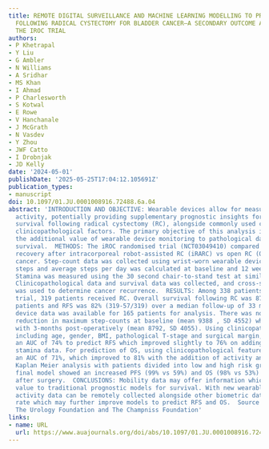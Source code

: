 ```yaml
---
title: REMOTE DIGITAL SURVEILLANCE AND MACHINE LEARNING MODELLING TO PREDICT SURVIVAL
  FOLLOWING RADICAL CYSTECTOMY FOR BLADDER CANCER—A SECONDARY OUTCOME ANALYSIS OF
  THE IROC TRIAL
authors:
- P Khetrapal
- Y Liu
- G Ambler
- N Williams
- A Sridhar
- MS Khan
- I Ahmad
- P Charlesworth
- S Kotwal
- E Rowe
- V Hanchanale
- J McGrath
- N Vasdev
- Y Zhou
- JWF Catto
- I Drobnjak
- JD Kelly
date: '2024-05-01'
publishDate: '2025-05-25T17:04:12.105691Z'
publication_types:
- manuscript
doi: 10.1097/01.JU.0001008916.72488.6a.04
abstract: 'INTRODUCTION AND OBJECTIVE: Wearable devices allow for measurement of physical
  activity, potentially providing supplementary prognostic insights for predicting
  survival following radical cystectomy (RC), alongside commonly used conventional
  clinicopathological factors. The primary objective of this analysis is to assess
  the additional value of wearable device monitoring to pathological data in predicting
  survival.  METHODS: The iROC randomised trial (NCT03049410) compared peri-operative
  recovery after intracorporeal robot-assisted RC (iRARC) vs open RC (ORC) for bladder
  cancer. Step-count data was collected using wrist-worn wearable devices, and maximum
  steps and average steps per day was calculated at baseline and 12 weeks post-RC.
  Stamina was measured using the 30 second chair-to-stand test at similar timepoints.
  Clinicopathological data and survival data was collected, and cross-sectional imaging
  was used to determine cancer recurrence.  RESULTS: Among 338 patients in the iROC
  trial, 319 patients received RC. Overall survival following RC was 87% (319-41/319)
  patients and RFS was 82% (319-57/319) over a median follow-up of 33 months. Wearable
  device data was available for 165 patients for analysis. There was no significant
  reduction in maximum step-counts at baseline (mean 9388 , SD 4552) when compared
  with 3-months post-operatively (mean 8792, SD 4055). Using clinicopathological features
  including age, gender, BMI, pathological T-stage and surgical margin, we demonstrated
  an AUC of 74% to predict RFS which improved slightly to 76% on adding activity and
  stamina data. For prediction of OS, using clinicopathological features demonstrated
  an AUC of 71%, which improved to 81% with the addition of activity and stamina data.
  Kaplan Meier analysis with patients divided into low and high risk groups by the
  final model showed an increased PFS (99% vs 59%) and OS (98% vs 53%) in 33 months
  after surgery.  CONCLUSIONS: Mobility data may offer information which could add
  value to traditional prognostic models for survival. With new wearable devices,
  activity data can be remotely collected alongside other biometric data such as heart
  rate which may further improve models to predict RFS and OS.  Source of Funding:
  The Urology Foundation and The Champniss Foundation'
links:
- name: URL
  url: https://www.auajournals.org/doi/abs/10.1097/01.JU.0001008916.72488.6a.04
---
```

